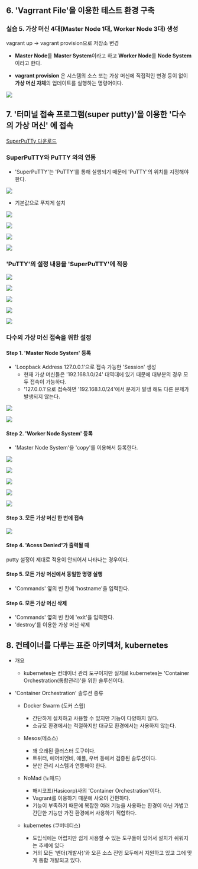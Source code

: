 
## 6. 'Vagrrant File'을 이용한 테스트 환경 구축

### 실습 5. 가상 머신 4대(Master Node 1대, Worker Node 3대) 생성 
vagrant up -> vagrant provision으로 저장소 변경

- **Master Node**를  **Master System**이라고 하고 **Worker Node**를 **Node System**이라고 한다.

- **vagrant provision** 은 시스템의 소스 또는 가상 머신에 직접적인 변경 등이 없이 **가상 머신 자체**의 업데이트를 실행하는 명령어이다.                                     


![](./img/20250601.img/0001.png)

## 7. '터미널 접속 프로그램(super putty)'을 이용한 '다수의 가상 머신' 에 접속

[SuperPuTTy 다운로드](https://github.com/jimradford/superputty/releases)

### SuperPuTTY와 PuTTY 와의 연동
- 'SuperPuTTY'는  'PuTTY'를 통해 실행되기 때문에 'PuTTY'의 위치를 지정해야 한다.

![](./img/20250601.img/0002.png)

- 기본값으로 푸지게 설치

![](./img/20250601.img/0003.png)

![](./img/20250601.img/0004.png)

![](./img/20250601.img/0005.png)

![](./img/20250601.img/0006.png)

### 'PuTTY'의 설정 내용을 'SuperPuTTY'에 적용

![](./img/20250601.img/0007.png)

![](./img/20250601.img/0008.png)

![](./img/20250601.img/0009.png)

![](./img/20250601.img/0010.png)

![](./img/20250601.img/0011.png)

### 다수의 가상 머신 접속을 위한 설정
#### Step 1. 'Master Node System' 등록

- 'Loopback Address 127.0.0.1'으로 접속 가능한 'Session' 생성
    - 현재 가상 머신들은 '192.168.1.0/24' 대역대에 있기 때문에 대부분의 경우 모두 접속이 가능하다.
    - '127.0.0.1'으로 접속하면 '192.168.1.0/24'에서 문제가 발생 해도 다른 문제가 발생되지 않는다.


![](./img/20250601.img/0012.png)

![](./img/20250601.img/0013.png)

#### Step 2. 'Worker Node System' 등록
- 'Master Node System'을 'copy'를 이용해서 등록한다. 

![](./img/20250601.img/0014.png)

![](./img/20250601.img/0015.png)

![](./img/20250601.img/0016.png)

![](./img/20250601.img/0017.png)

![](./img/20250601.img/0018.png)

#### Step 3. 모든 가상 머신 한 번에 접속

![](./img/20250601.img/0019.png)

#### Step 4. 'Acess Denied'가 출력될 때

putty 설정이 제대로 적용이 안되어서 나타나는 경우이다.

#### Step 5. 모든 가상 머신에서 동일한 명령 실행
- 'Commands' 옆의 빈 칸에 'hostname'을 입력한다.

#### Step 6. 모든 가상 머신 삭제
- 'Commands' 옆의 빈 칸에 'exit'을 입력한다.
- 'destroy'를 이용한 가상 머신 삭제

## 8. 컨테이너를 다루는 표준 아키텍처, kubernetes

- 개요
    - kubernetes는 컨테이너 관리 도구이지만 실제로 kubernetes는 'Container Orchestration(통합관리)'을 위한 솔루션이다.

- 'Container Orchestration' 솔루션 종류
    - Docker Swarm (도커 스웜)
        - 간단하게 설치하고 사용할 수 있지만 기능이 다양하지 않다. 
        - 소규모 환경에서는 적절하지만 대규모 환경에서는 사용하지 않는다. 
    - Mesos(메소스)
        - 꽤 오래된 클러스터 도구이다.
        - 트위터, 에어비엔비, 애플, 우버 등에서 검증된 솔루션이다. 
        - 분산 관리 시스템과 연동해야 한다.
    
    - NoMad (노매드)
        - 해시코프(Hasicorp)사의 'Container Orchestration'이다.
        - Vagrant를 이용하기 때문에 사요이 간편하다.
        - 기능이 부족하기 때문에 복잡한 여러 기능을 사용하는 환경이 아닌 가볍고 간단한 기능만 가진 환경에서 사용하기 적합하다.
    
    - kubernetes (쿠버네티스)
        - 도입식에는 어렵지만 쉽게 사용할 수 있는 도구들이 있어서 설치가 쉬워지는 추세에 있다
        - 거의 모든 '벤더(개발사)'와 오픈 소스 진영 모두에서 지원하고 있고 그에 맞게 통합 개발되고 있다.